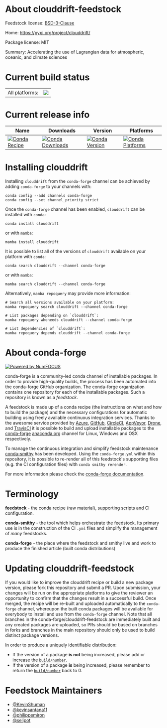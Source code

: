 About clouddrift-feedstock
==========================

Feedstock license: [BSD-3-Clause](https://github.com/conda-forge/clouddrift-feedstock/blob/main/LICENSE.txt)

Home: https://pypi.org/project/clouddrift/

Package license: MIT

Summary: Accelerating the use of Lagrangian data for atmospheric, oceanic, and climate sciences

Current build status
====================


<table><tr><td>All platforms:</td>
    <td>
      <a href="https://dev.azure.com/conda-forge/feedstock-builds/_build/latest?definitionId=18553&branchName=main">
        <img src="https://dev.azure.com/conda-forge/feedstock-builds/_apis/build/status/clouddrift-feedstock?branchName=main">
      </a>
    </td>
  </tr>
</table>

Current release info
====================

| Name | Downloads | Version | Platforms |
| --- | --- | --- | --- |
| [![Conda Recipe](https://img.shields.io/badge/recipe-clouddrift-green.svg)](https://anaconda.org/conda-forge/clouddrift) | [![Conda Downloads](https://img.shields.io/conda/dn/conda-forge/clouddrift.svg)](https://anaconda.org/conda-forge/clouddrift) | [![Conda Version](https://img.shields.io/conda/vn/conda-forge/clouddrift.svg)](https://anaconda.org/conda-forge/clouddrift) | [![Conda Platforms](https://img.shields.io/conda/pn/conda-forge/clouddrift.svg)](https://anaconda.org/conda-forge/clouddrift) |

Installing clouddrift
=====================

Installing `clouddrift` from the `conda-forge` channel can be achieved by adding `conda-forge` to your channels with:

```
conda config --add channels conda-forge
conda config --set channel_priority strict
```

Once the `conda-forge` channel has been enabled, `clouddrift` can be installed with `conda`:

```
conda install clouddrift
```

or with `mamba`:

```
mamba install clouddrift
```

It is possible to list all of the versions of `clouddrift` available on your platform with `conda`:

```
conda search clouddrift --channel conda-forge
```

or with `mamba`:

```
mamba search clouddrift --channel conda-forge
```

Alternatively, `mamba repoquery` may provide more information:

```
# Search all versions available on your platform:
mamba repoquery search clouddrift --channel conda-forge

# List packages depending on `clouddrift`:
mamba repoquery whoneeds clouddrift --channel conda-forge

# List dependencies of `clouddrift`:
mamba repoquery depends clouddrift --channel conda-forge
```


About conda-forge
=================

[![Powered by
NumFOCUS](https://img.shields.io/badge/powered%20by-NumFOCUS-orange.svg?style=flat&colorA=E1523D&colorB=007D8A)](https://numfocus.org)

conda-forge is a community-led conda channel of installable packages.
In order to provide high-quality builds, the process has been automated into the
conda-forge GitHub organization. The conda-forge organization contains one repository
for each of the installable packages. Such a repository is known as a *feedstock*.

A feedstock is made up of a conda recipe (the instructions on what and how to build
the package) and the necessary configurations for automatic building using freely
available continuous integration services. Thanks to the awesome service provided by
[Azure](https://azure.microsoft.com/en-us/services/devops/), [GitHub](https://github.com/),
[CircleCI](https://circleci.com/), [AppVeyor](https://www.appveyor.com/),
[Drone](https://cloud.drone.io/welcome), and [TravisCI](https://travis-ci.com/)
it is possible to build and upload installable packages to the
[conda-forge](https://anaconda.org/conda-forge) [anaconda.org](https://anaconda.org/)
channel for Linux, Windows and OSX respectively.

To manage the continuous integration and simplify feedstock maintenance
[conda-smithy](https://github.com/conda-forge/conda-smithy) has been developed.
Using the ``conda-forge.yml`` within this repository, it is possible to re-render all of
this feedstock's supporting files (e.g. the CI configuration files) with ``conda smithy rerender``.

For more information please check the [conda-forge documentation](https://conda-forge.org/docs/).

Terminology
===========

**feedstock** - the conda recipe (raw material), supporting scripts and CI configuration.

**conda-smithy** - the tool which helps orchestrate the feedstock.
                   Its primary use is in the construction of the CI ``.yml`` files
                   and simplify the management of *many* feedstocks.

**conda-forge** - the place where the feedstock and smithy live and work to
                  produce the finished article (built conda distributions)


Updating clouddrift-feedstock
=============================

If you would like to improve the clouddrift recipe or build a new
package version, please fork this repository and submit a PR. Upon submission,
your changes will be run on the appropriate platforms to give the reviewer an
opportunity to confirm that the changes result in a successful build. Once
merged, the recipe will be re-built and uploaded automatically to the
`conda-forge` channel, whereupon the built conda packages will be available for
everybody to install and use from the `conda-forge` channel.
Note that all branches in the conda-forge/clouddrift-feedstock are
immediately built and any created packages are uploaded, so PRs should be based
on branches in forks and branches in the main repository should only be used to
build distinct package versions.

In order to produce a uniquely identifiable distribution:
 * If the version of a package **is not** being increased, please add or increase
   the [``build/number``](https://docs.conda.io/projects/conda-build/en/latest/resources/define-metadata.html#build-number-and-string).
 * If the version of a package **is** being increased, please remember to return
   the [``build/number``](https://docs.conda.io/projects/conda-build/en/latest/resources/define-metadata.html#build-number-and-string)
   back to 0.

Feedstock Maintainers
=====================

* [@KevinShuman](https://github.com/KevinShuman/)
* [@kevinsantana11](https://github.com/kevinsantana11/)
* [@philippemiron](https://github.com/philippemiron/)
* [@selipot](https://github.com/selipot/)

